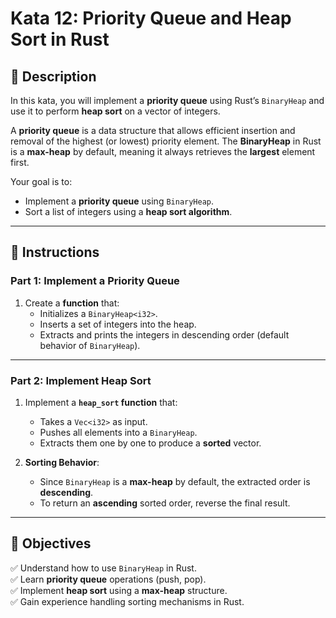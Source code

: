 # Kata 12: Priority Queue and Heap Sort in Rust

## 📌 Description

In this kata, you will implement a **priority queue** using Rust’s `BinaryHeap` and use it to perform **heap sort** on a vector of integers.

A **priority queue** is a data structure that allows efficient insertion and removal of the highest (or lowest) priority element. The **BinaryHeap** in Rust is a **max-heap** by default, meaning it always retrieves the **largest** element first.

Your goal is to:
- Implement a **priority queue** using `BinaryHeap`.
- Sort a list of integers using a **heap sort algorithm**.

---

## 📜 Instructions

### **Part 1: Implement a Priority Queue**
1. Create a **function** that:
   - Initializes a `BinaryHeap<i32>`.
   - Inserts a set of integers into the heap.
   - Extracts and prints the integers in descending order (default behavior of `BinaryHeap`).

---

### **Part 2: Implement Heap Sort**
1. Implement a **`heap_sort` function** that:
   - Takes a `Vec<i32>` as input.
   - Pushes all elements into a `BinaryHeap`.
   - Extracts them one by one to produce a **sorted** vector.

2. **Sorting Behavior**:
   - Since `BinaryHeap` is a **max-heap** by default, the extracted order is **descending**.
   - To return an **ascending** sorted order, reverse the final result.

---

## 🎯 Objectives
✅ Understand how to use `BinaryHeap` in Rust.  
✅ Learn **priority queue** operations (push, pop).  
✅ Implement **heap sort** using a **max-heap** structure.  
✅ Gain experience handling sorting mechanisms in Rust.  

